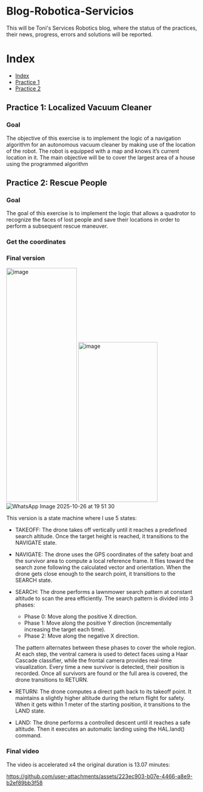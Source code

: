 # Blog-Robotica-Servicios
This will be Toni's Services Robotics blog, where the status of the practices, their news, progress, errors and solutions will be reported.

# Index

* [Index][Ind]
* [Practice 1][p1]
* [Practice 2][p2]

[Ind]: https://github.com/ToniLMM/Robotica_Servicios/blob/main/README.md#index
[p1]: https://github.com/ToniLMM/Robotica_Servicios/blob/main/README.md#practice-1-localized-vacuum-cleaner
[p2]: https://github.com/ToniLMM/Robotica_Servicios/blob/main/README.md#practice-2-rescue-people

## Practice 1: Localized Vacuum Cleaner

### Goal

The objective of this exercise is to implement the logic of a navigation algorithm for an autonomous vacuum cleaner by making use of the location of the robot. The robot is equipped with a map and knows it’s current location in it. The main objective will be to cover the largest area of ​​a house using the programmed algorithm


## Practice 2: Rescue People

### Goal

The goal of this exercise is to implement the logic that allows a quadrotor to recognize the faces of lost people and save their locations in order to perform a subsequent rescue maneuver.

### Get the coordinates

### Final version

<img width="186" height="618" alt="image" src="https://github.com/user-attachments/assets/9230907f-5108-4faa-85c4-094b7a313138" /> <img width="209" height="422" alt="image" src="https://github.com/user-attachments/assets/372c3fcc-633a-4714-9969-b7613d24bcd4" />
![WhatsApp Image 2025-10-26 at 19 51 30](https://github.com/user-attachments/assets/f669e148-6229-433d-8521-10ba87a19263)

This version is a state machine where I use 5 states:

- TAKEOFF: The drone takes off vertically until it reaches a predefined search altitude. Once the target height is reached, it transitions to the NAVIGATE state.
- NAVIGATE: The drone uses the GPS coordinates of the safety boat and the survivor area to compute a local reference frame. It flies toward the search zone following the calculated vector and orientation. When the drone gets close enough to the search point, it transitions to the SEARCH state.
- SEARCH: The drone performs a lawnmower search pattern at constant altitude to scan the area efficiently. The search pattern is divided into 3 phases:
  - Phase 0: Move along the positive X direction.
  - Phase 1: Move along the positive Y direction (incrementally increasing the target each time).
  - Phase 2: Move along the negative X direction.
  
  The pattern alternates between these phases to cover the whole region. At each step, the ventral camera is used to detect faces using a Haar Cascade classifier, while the frontal camera provides real-time visualization. Every time a new survivor is detected, their position is recorded. Once all survivors are found or the full area is covered, the drone transitions to RETURN.
- RETURN: The drone computes a direct path back to its takeoff point. It maintains a slightly higher altitude during the return flight for safety. When it gets within 1 meter of the starting position, it transitions to the LAND state.
- LAND: The drone performs a controlled descent until it reaches a safe altitude. Then it executes an automatic landing using the HAL.land() command.

### Final video

The video is accelerated x4 the original duration is 13.07 minutes:


https://github.com/user-attachments/assets/223ec903-b07e-4466-a8e9-b2ef89bb3f58

